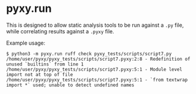 # pyxy.run

This is designed to allow static analysis tools to be run against a `.py` file, while correlating results against a `.pyxy` file.

Example usage:
```
$ python3 -m pyxy.run ruff check pyxy_tests/scripts/script7.py
/home/user/pyxy/pyxy_tests/scripts/script7.pyxy:2:8 - Redefinition of unused `builtins` from line 1
/home/user/pyxy/pyxy_tests/scripts/script7.pyxy:5:1 - Module level import not at top of file
/home/user/pyxy/pyxy_tests/scripts/script7.pyxy:5:1 - `from textwrap import *` used; unable to detect undefined names
```
